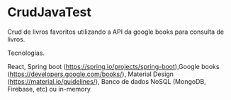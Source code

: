 # CrudJavaTest

Crud de livros favoritos utilizando a API da google books para consulta de livros.

Tecnologias.

React, Spring boot (https://spring.io/projects/spring-boot),Google books (https://developers.google.com/books/), Material Design (https://material.io/guidelines/), Banco de dados NoSQL (MongoDB, Firebase, etc) ou in-memory
